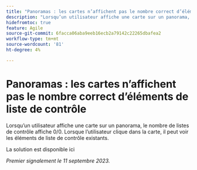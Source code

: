 ```yaml
---
title: "Panoramas : les cartes n’affichent pas le nombre correct d’éléments de liste de contrôle"
description: "Lorsqu’un utilisateur affiche une carte sur un panorama, le nombre de listes de contrôle affiche 0/0. Lorsque l’utilisateur clique dans la carte, il peut voir les éléments de liste de contrôle existants."
hidefromtoc: true
feature: Agile
source-git-commit: 6facca06aba9eeb16ecb2a79142c22265dbafea2
workflow-type: tm+mt
source-wordcount: '81'
ht-degree: 4%

---
```



# Panoramas : les cartes n’affichent pas le nombre correct d’éléments de liste de contrôle

Lorsqu’un utilisateur affiche une carte sur un panorama, le nombre de listes de contrôle affiche 0/0. Lorsque l’utilisateur clique dans la carte, il peut voir les éléments de liste de contrôle existants.

La solution est disponible ici

_Premier signalement le 11 septembre 2023._
